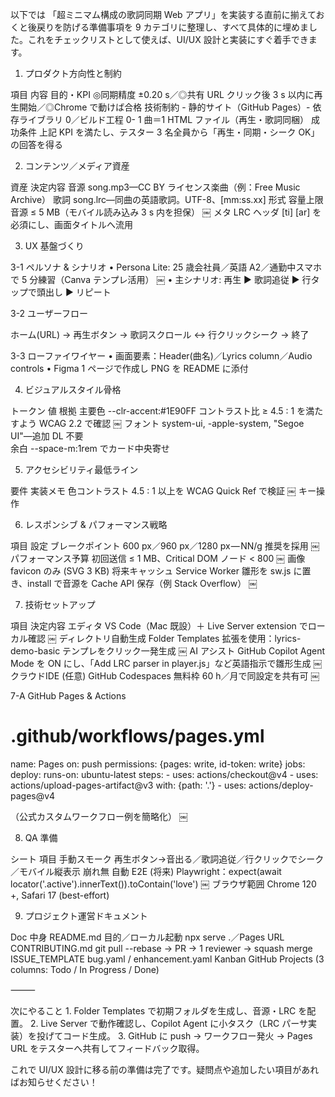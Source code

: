 以下では 「超ミニマム構成の歌詞同期 Web アプリ」を実装する直前に揃えておくと後戻りを防げる準備事項を 9 カテゴリに整理し、すべて具体的に埋めました。これをチェックリストとして使えば、UI/UX 設計と実装にすぐ着手できます。

1. プロダクト⽅向性と制約

項目	内容
目的・KPI	◎同期精度 ±0.20 s／◎共有 URL クリック後 3 s 以内に再生開始／◎Chrome で動けば合格
技術制約	- 静的サイト（GitHub Pages）- 依存ライブラリ 0／ビルド工程 0- 1 曲＝1 HTML ファイル（再生・歌詞同梱）
成功条件	上記 KPI を満たし、テスター 3 名全員から「再生・同期・シーク OK」の回答を得る

2. コンテンツ／メディア資産

資産	決定内容
音源	song.mp3—CC BY ライセンス楽曲（例：Free Music Archive）
歌詞	song.lrc—同曲の英語歌詞。UTF-8、[mm:ss.xx] 形式
容量上限	音源 ≤ 5 MB（モバイル読み込み 3 s 内を担保） ￼
メタ	LRC ヘッダ [ti] [ar] を必須にし、画面タイトルへ流用

3. UX 基盤づくり

3-1 ペルソナ & シナリオ
	•	Persona Lite: 25 歳会社員／英語 A2／通勤中スマホで 5 分練習（Canva テンプレ活用） ￼
	•	主シナリオ: 再生 ▶ 歌詞追従 ▶ 行タップで頭出し ▶ リピート

3-2 ユーザーフロー

ホーム(URL) → 再生ボタン → 歌詞スクロール ↔ 行クリックシーク → 終了

3-3 ローファイワイヤー
	•	画面要素：Header(曲名)／Lyrics column／Audio controls
	•	Figma 1 ページで作成し PNG を README に添付

4. ビジュアルスタイル骨格

トークン	値	根拠
主要色	--clr-accent:#1E90FF	コントラスト比 ≥ 4.5 : 1 を満たすよう WCAG 2.2 で確認  ￼
フォント	system-ui, -apple-system, "Segoe UI"—追加 DL 不要	
余白	--space-m:1rem でカード中央寄せ	

5. アクセシビリティ最低ライン

要件	実装メモ
色コントラスト	4.5 : 1 以上を WCAG Quick Ref で検証  ￼
キー操作	<audio> 標準 controls が Tab で操作可能
ライブリージョン	現在行 <span aria-live="polite"> で読み上げ遅延を許容  ￼

6. レスポンシブ & パフォーマンス戦略

項目	設定
ブレークポイント	600 px／960 px／1280 px — NN/g 推奨を採用  ￼
パフォーマンス予算	初回送信 ≤ 1 MB、Critical DOM ノード < 800  ￼
画像	favicon のみ (SVG 3 KB)
将来キャッシュ	Service Worker 雛形を sw.js に置き、install で音源を Cache API 保存（例 Stack Overflow） ￼

7. 技術セットアップ

項目	決定内容
エディタ	VS Code（Mac 既設）＋ Live Server extension でローカル確認  ￼
ディレクトリ自動生成	Folder Templates 拡張を使用：lyrics-demo-basic テンプレをクリック一発生成  ￼
AI アシスト	GitHub Copilot Agent Mode を ON にし、「Add LRC parser in player.js」など英語指示で雛形生成  ￼
クラウドIDE (任意)	GitHub Codespaces 無料枠 60 h／月で同設定を共有可  ￼

7-A GitHub Pages & Actions

# .github/workflows/pages.yml
name: Pages
on: push
permissions: {pages: write, id-token: write}
jobs:
  deploy:
    runs-on: ubuntu-latest
    steps:
      - uses: actions/checkout@v4
      - uses: actions/upload-pages-artifact@v3
        with: {path: '.'}
      - uses: actions/deploy-pages@v4

（公式カスタムワークフロー例を簡略化） ￼

8. QA 準備

シート	項目
手動スモーク	再生ボタン→音出る／歌詞追従／行クリックでシーク／モバイル縦表示 崩れ無
自動 E2E (将来)	Playwright：expect(await locator('.active').innerText()).toContain('love')  ￼
ブラウザ範囲	Chrome 120 +, Safari 17 (best-effort)

9. プロジェクト運営ドキュメント

Doc	中身
README.md	目的／ローカル起動 npx serve .／Pages URL
CONTRIBUTING.md	git pull --rebase → PR → 1 reviewer → squash merge
ISSUE_TEMPLATE	bug.yaml / enhancement.yaml
Kanban	GitHub Projects (3 columns: Todo / In Progress / Done)


⸻

次にやること
	1.	Folder Templates で初期フォルダを生成し、音源・LRC を配置。
	2.	Live Server で動作確認し、Copilot Agent に小タスク（LRC パーサ実装）を投げてコード生成。
	3.	GitHub に push → ワークフロー発火 → Pages URL をテスターへ共有してフィードバック取得。

これで UI/UX 設計に移る前の準備は完了です。疑問点や追加したい項目があればお知らせください！